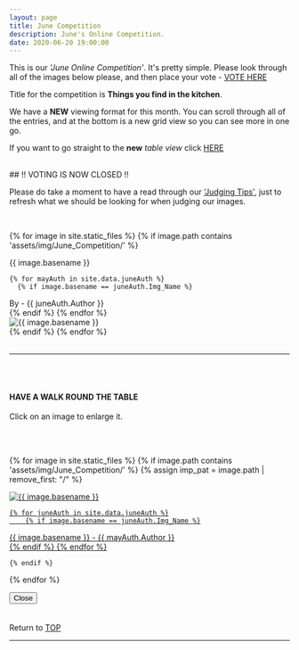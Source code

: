 ```yaml
---
layout: page
title: June Competition
description: June's Online Competition.
date: 2020-06-20 19:00:00
---
```



This is our _'June Online Competition'_. It's pretty simple. Please look through all of the images below please, and then place your vote - <a target="_blank" href="https://surveyhero.com/c/cd44fde7">VOTE HERE</a> 


<p>Title for the competition is <strong>Things you find in the kitchen</strong>. </p> 

<p>We have a <strong>NEW</strong> viewing format for this month. You can scroll through all of the entries, and at the bottom is a new grid view so you can see more in one go.</p>

If you want to go straight to the __new__ *table view* click <a href="#tableView">HERE</a>

<br>
## !! VOTING IS NOW CLOSED !!
<br>

<p>Please do take a moment to have a read through our <a href="{{ site.baseurl }}/Judging_Images/" target="_blank">'Judging Tips'</a>, just to refresh what we should be looking for when judging our images.</p> 



<br>

<!-- This loops through all the images in specified folder -->
{% for image in site.static_files %}
    {% if image.path contains 'assets/img/June_Competition/' %}
<div class="Number">{{ image.basename }}</div>

<!-- This runs and checks if there is a matching author in the file -->
    {% for mayAuth in site.data.juneAuth %}
      {% if image.basename == juneAuth.Img_Name %}
<div class="subName">By - {{ juneAuth.Author }}</div>
      {% endif %}
    {% endfor %}


<div>
    <img class="col three Comp_Img" src="{{ site.baseurl }}{{ image.path }}" alt="{{ image.basename }}">
</div>
    {% endif %}
{% endfor %}



<br>
<br>

<hr id="tableView">

<br>
<br>

<div class="col three caption">
    <h4>HAVE A WALK ROUND THE TABLE </h4>
    <p>Click on an image to enlarge it.</p>    
</div>

<br>
<br>


<!-- MASONARY GRID -->
<div class="full-width">
	<div class="grid">

{% for image in site.static_files %}
    {% if image.path contains 'assets/img/June_Competition/' %}
        {% assign imp_pat = image.path | remove_first: "/" %}
<div class="grid__item" data-size="1280x1280">  
    <a href="{{ site.baseurl }}{{ image.path }}" class="img-wrap" alt="{{ image.basename }}">
        <img src="{{ site.baseurl }}{{ image.path }}" alt="{{ image.basename }}" />

    {% for juneAuth in site.data.juneAuth %}
        {% if image.basename == juneAuth.Img_Name %}
<div class="description description--grid">{{ image.basename }} - {{ mayAuth.Author }}</div>
        {% endif %}
    {% endfor %}

</a>
</div>

    {% endif %}
{% endfor %}
	</div>

<!-- /grid -->
<div class="preview">
	<button class="action action--close"><i class="fa fa-times"></i><span class="text-hidden">Close</span></button>
	<div class="description description--preview"></div>
</div>
</div>
<!-- MASONARY GRID END -->

<br>
<br>

<div class="col three caption">
    Return to <a href="#top">TOP</a>
</div>

<hr>





